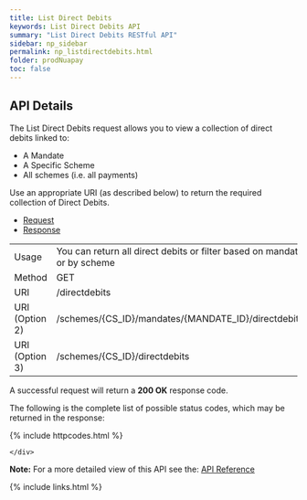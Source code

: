 ```yaml
---
title: List Direct Debits
keywords: List Direct Debits API
summary: "List Direct Debits RESTful API"
sidebar: np_sidebar
permalink: np_listdirectdebits.html
folder: prodNuapay
toc: false
---
```


## API Details

The List Direct Debits request allows you to view a collection of direct debits linked to:

* A Mandate
* A Specific Scheme
* All schemes (i.e. all payments)

Use an appropriate URI (as described below) to return the required collection of Direct Debits.

<ul id="profileTabs" class="nav nav-tabs">
    <li class="active"><a href="#profile" data-toggle="tab">Request</a></li>
    <li><a href="#about" data-toggle="tab">Response</a></li>
   
</ul>
  <div class="tab-content">
<div role="tabpanel" class="tab-pane active" id="profile">


  <table>
<colgroup>
<col width="30%" />
<col width="90%" />
</colgroup>

<tbody>
<tr>
<td markdown="span">Usage</td>
<td markdown="span">You can return all direct debits or filter based on mandate or by scheme</td>
</tr>
<tr>
<td markdown="span">Method</td>
<td markdown="span"><span class="label label-success">GET </span>
</td>
</tr>
<tr>
<td markdown="span">URI</td>
<td markdown="span">/directdebits
</td>
</tr>
<tr>
<td markdown="span">URI (Option 2)</td>
<td markdown="span">/schemes/{CS_ID}/mandates/{MANDATE_ID}/directdebits
</td>
</tr>
<tr>
<td markdown="span">URI (Option 3)</td>
<td markdown="span">/schemes/{CS_ID}/directdebits
</td>
</tr>
</tbody>
</table>



</div>

<div role="tabpanel" class="tab-pane" id="about">
<p>A successful request will return a <b>200 OK</b> response code.</p>
<p>The following is the complete list of possible status codes, which may be returned in the response:</p>
      {% include httpcodes.html %}
    
    
    </div>


</div>

<b>Note:</b> For a more detailed view of this API see the: <a href="https://docs.nuapay.com/v1/#list-direct-debits" target = '_blank'><i class="fa fa-cogs"></i> API Reference</a>


<!--{% include swaggerlink.html %}-->


{% include links.html %}
